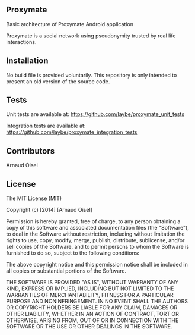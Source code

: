 ## Proxymate

Basic architecture of Proxymate Android application

Proxymate is a social network using pseudonymity trusted by real life interactions.

## Installation

No build file is provided voluntarily. This repository is only intended to present an old version of the source code.

## Tests

Unit tests are available at: https://github.com/laybe/proxymate_unit_tests

Integration tests are available at: https://github.com/laybe/proxymate_integration_tests

## Contributors

Arnaud Oisel

## License

The MIT License (MIT)

Copyright (c) [2014] [Arnaud Oisel]

Permission is hereby granted, free of charge, to any person obtaining a copy
of this software and associated documentation files (the "Software"), to deal
in the Software without restriction, including without limitation the rights
to use, copy, modify, merge, publish, distribute, sublicense, and/or sell
copies of the Software, and to permit persons to whom the Software is
furnished to do so, subject to the following conditions:

The above copyright notice and this permission notice shall be included in all
copies or substantial portions of the Software.

THE SOFTWARE IS PROVIDED "AS IS", WITHOUT WARRANTY OF ANY KIND, EXPRESS OR
IMPLIED, INCLUDING BUT NOT LIMITED TO THE WARRANTIES OF MERCHANTABILITY,
FITNESS FOR A PARTICULAR PURPOSE AND NONINFRINGEMENT. IN NO EVENT SHALL THE
AUTHORS OR COPYRIGHT HOLDERS BE LIABLE FOR ANY CLAIM, DAMAGES OR OTHER
LIABILITY, WHETHER IN AN ACTION OF CONTRACT, TORT OR OTHERWISE, ARISING FROM,
OUT OF OR IN CONNECTION WITH THE SOFTWARE OR THE USE OR OTHER DEALINGS IN THE
SOFTWARE.

